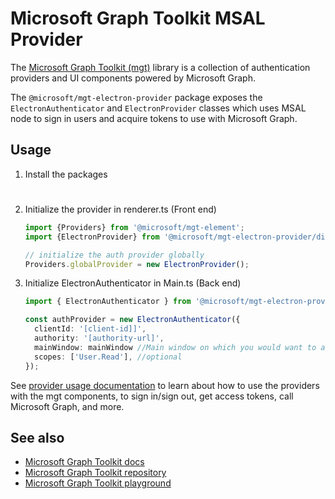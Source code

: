 # Microsoft Graph Toolkit MSAL Provider
The [Microsoft Graph Toolkit (mgt)](https://aka.ms/mgt) library is a collection of authentication providers and UI components powered by Microsoft Graph. 

The `@microsoft/mgt-electron-provider` package exposes the `ElectronAuthenticator` and `ElectronProvider` classes which uses MSAL node to sign in users and acquire tokens to use with Microsoft Graph.


## Usage

1. Install the packages

# <to be added>

2. Initialize the provider in renderer.ts (Front end)

    ```ts
    import {Providers} from '@microsoft/mgt-element';
    import {ElectronProvider} from '@microsoft/mgt-electron-provider/dist/es6/ElectronProvider';

    // initialize the auth provider globally
    Providers.globalProvider = new ElectronProvider();
    ```

3. Initialize ElectronAuthenticator in Main.ts (Back end)

    ```ts
    import { ElectronAuthenticator } from '@microsoft/mgt-electron-provider/dist/es6/ElectronAuthenticator';

    const authProvider = new ElectronAuthenticator({
      clientId: '[client-id]]',
      authority: '[authority-url]',
      mainWindow: mainWindow //Main window on which you would want to authenticate the user
      scopes: ['User.Read'], //optional
    });
    ```

See [provider usage documentation](https://docs.microsoft.com/graph/toolkit/providers) to learn about how to use the providers with the mgt components, to sign in/sign out, get access tokens, call Microsoft Graph, and more.

## See also
* [Microsoft Graph Toolkit docs](https://aka.ms/mgt-docs)
* [Microsoft Graph Toolkit repository](https://aka.ms/mgt)
* [Microsoft Graph Toolkit playground](https://mgt.dev)
